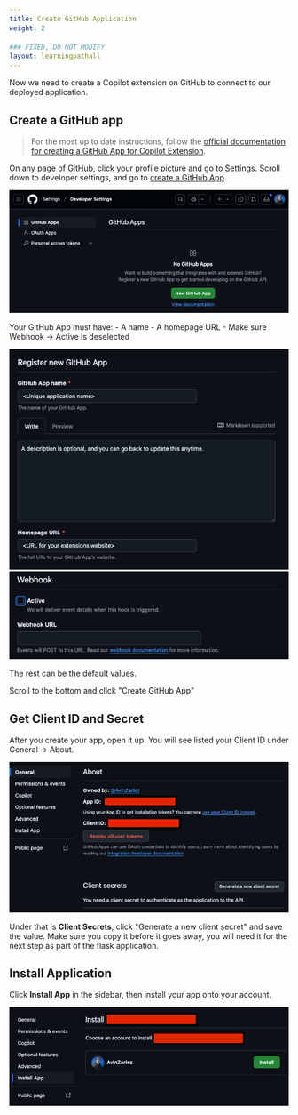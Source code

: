 ```yaml
---
title: Create GitHub Application
weight: 2

### FIXED, DO NOT MODIFY
layout: learningpathall
---
```


Now we need to create a Copilot extension on GitHub to connect to our deployed application.

## Create a GitHub app

> For the most up to date instructions, follow the [official documentation for creating a GitHub App for Copilot Extension](https://docs.github.com/en/copilot/building-copilot-extensions/creating-a-copilot-extension/creating-a-github-app-for-your-copilot-extension#creating-a-github-app).

On any page of [GitHub](https://github.com/), click your profile picture and go to Settings. Scroll down to developer settings, and go to [create a GitHub App](https://github.com/settings/apps).

![Create GitHub Application screen](images/githubapp-create.png)

Your GitHub App must have:
    - A name
    - A homepage URL
    - Make sure Webhook -> Active is deselected

![GitHub App name and URL](images/githubapp-name.png)
![Webhook deselected](images/githubapp-deselected.png)

The rest can be the default values.

Scroll to the bottom and click "Create GitHub App"

## Get Client ID and Secret

After you create your app, open it up. You will see listed your Client ID under General -> About.

![Client ID and Secret](images/githubapp-clientid.png)

Under that is **Client Secrets**, click "Generate a new client secret" and save the value. Make sure you copy it before it goes away, you will need it for the next step as part of the flask application.

## Install Application

Click **Install App** in the sidebar, then install your app onto your account.

![Install](images/githubapp-install.png)
